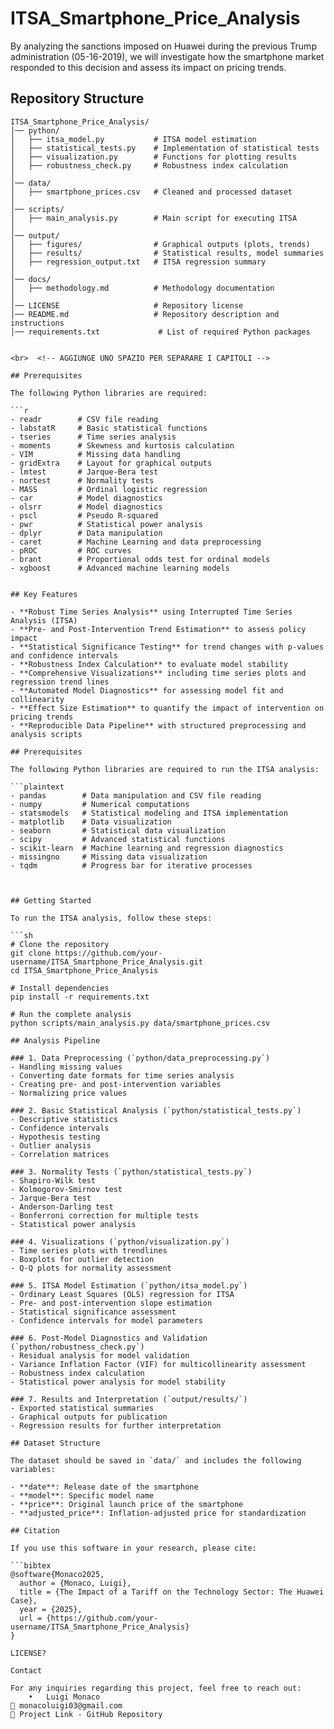 # ITSA_Smartphone_Price_Analysis
By analyzing the sanctions imposed on Huawei during the previous Trump administration (05-16-2019), we will investigate how the smartphone market responded to this decision and assess its impact on pricing trends.


## Repository Structure

```plaintext
ITSA_Smartphone_Price_Analysis/
│── python/
│   ├── itsa_model.py           # ITSA model estimation
│   ├── statistical_tests.py    # Implementation of statistical tests
│   ├── visualization.py        # Functions for plotting results
│   ├── robustness_check.py     # Robustness index calculation
│
│── data/
│   ├── smartphone_prices.csv   # Cleaned and processed dataset
│
│── scripts/
│   ├── main_analysis.py        # Main script for executing ITSA
│
│── output/
│   ├── figures/                # Graphical outputs (plots, trends)
│   ├── results/                # Statistical results, model summaries
│   ├── regression_output.txt   # ITSA regression summary
│
│── docs/
│   ├── methodology.md          # Methodology documentation
│
│── LICENSE                     # Repository license
│── README.md                   # Repository description and instructions
│── requirements.txt             # List of required Python packages


<br>  <!-- AGGIUNGE UNO SPAZIO PER SEPARARE I CAPITOLI -->

## Prerequisites

The following Python libraries are required:

```r
- readr        # CSV file reading
- labstatR     # Basic statistical functions
- tseries      # Time series analysis
- moments      # Skewness and kurtosis calculation
- VIM          # Missing data handling
- gridExtra    # Layout for graphical outputs
- lmtest       # Jarque-Bera test
- nortest      # Normality tests
- MASS         # Ordinal logistic regression
- car          # Model diagnostics
- olsrr        # Model diagnostics
- pscl         # Pseudo R-squared
- pwr          # Statistical power analysis
- dplyr        # Data manipulation
- caret        # Machine Learning and data preprocessing
- pROC         # ROC curves
- brant        # Proportional odds test for ordinal models
- xgboost      # Advanced machine learning models


## Key Features

- **Robust Time Series Analysis** using Interrupted Time Series Analysis (ITSA)
- **Pre- and Post-Intervention Trend Estimation** to assess policy impact
- **Statistical Significance Testing** for trend changes with p-values and confidence intervals
- **Robustness Index Calculation** to evaluate model stability
- **Comprehensive Visualizations** including time series plots and regression trend lines
- **Automated Model Diagnostics** for assessing model fit and collinearity
- **Effect Size Estimation** to quantify the impact of intervention on pricing trends
- **Reproducible Data Pipeline** with structured preprocessing and analysis scripts

## Prerequisites

The following Python libraries are required to run the ITSA analysis:

```plaintext
- pandas        # Data manipulation and CSV file reading
- numpy         # Numerical computations
- statsmodels   # Statistical modeling and ITSA implementation
- matplotlib    # Data visualization
- seaborn       # Statistical data visualization
- scipy         # Advanced statistical functions
- scikit-learn  # Machine learning and regression diagnostics
- missingno     # Missing data visualization
- tqdm          # Progress bar for iterative processes



## Getting Started

To run the ITSA analysis, follow these steps:

```sh
# Clone the repository
git clone https://github.com/your-username/ITSA_Smartphone_Price_Analysis.git
cd ITSA_Smartphone_Price_Analysis

# Install dependencies
pip install -r requirements.txt

# Run the complete analysis
python scripts/main_analysis.py data/smartphone_prices.csv

## Analysis Pipeline

### 1. Data Preprocessing (`python/data_preprocessing.py`)
- Handling missing values
- Converting date formats for time series analysis
- Creating pre- and post-intervention variables
- Normalizing price values

### 2. Basic Statistical Analysis (`python/statistical_tests.py`)
- Descriptive statistics
- Confidence intervals
- Hypothesis testing
- Outlier analysis
- Correlation matrices

### 3. Normality Tests (`python/statistical_tests.py`)
- Shapiro-Wilk test
- Kolmogorov-Smirnov test
- Jarque-Bera test
- Anderson-Darling test
- Bonferroni correction for multiple tests
- Statistical power analysis

### 4. Visualizations (`python/visualization.py`)
- Time series plots with trendlines
- Boxplots for outlier detection
- Q-Q plots for normality assessment

### 5. ITSA Model Estimation (`python/itsa_model.py`)
- Ordinary Least Squares (OLS) regression for ITSA
- Pre- and post-intervention slope estimation
- Statistical significance assessment
- Confidence intervals for model parameters

### 6. Post-Model Diagnostics and Validation (`python/robustness_check.py`)
- Residual analysis for model validation
- Variance Inflation Factor (VIF) for multicollinearity assessment
- Robustness index calculation
- Statistical power analysis for model stability

### 7. Results and Interpretation (`output/results/`)
- Exported statistical summaries
- Graphical outputs for publication
- Regression results for further interpretation

## Dataset Structure

The dataset should be saved in `data/` and includes the following variables:

- **date**: Release date of the smartphone
- **model**: Specific model name
- **price**: Original launch price of the smartphone
- **adjusted_price**: Inflation-adjusted price for standardization

## Citation

If you use this software in your research, please cite:

```bibtex
@software{Monaco2025,
  author = {Monaco, Luigi},
  title = {The Impact of a Tariff on the Technology Sector: The Huawei Case},
  year = {2025},
  url = {https://github.com/your-username/ITSA_Smartphone_Price_Analysis}
}

LICENSE?

Contact

For any inquiries regarding this project, feel free to reach out:
	•	Luigi Monaco
📧 monacoluigi03@gmail.com
🔗 Project Link - GitHub Repository

